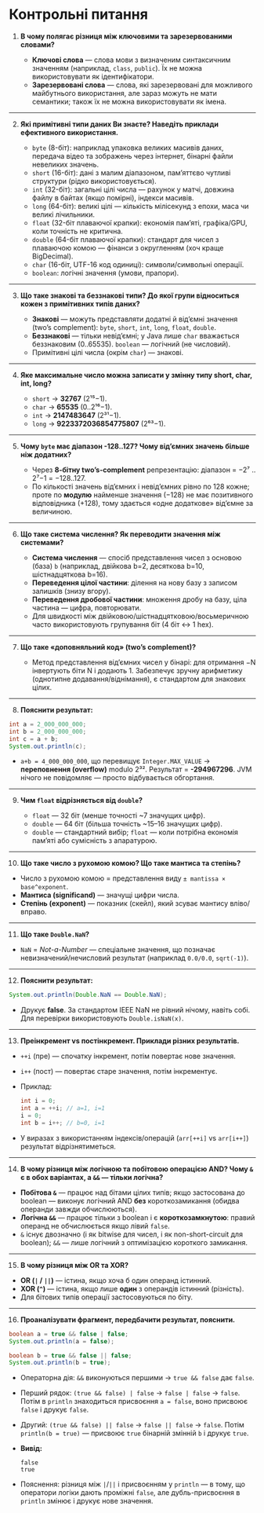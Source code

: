# Контрольні питання

1. **В чому полягає різниця між ключовими та зарезервованими словами?**

   * **Ключові слова** — слова мови з визначеним синтаксичним значенням (наприклад, `class`, `public`). Їх не можна використовувати як ідентифікатори.
   * **Зарезервовані слова** — слова, які зарезервовані для можливого майбутнього використання, але зараз можуть не мати семантики; також їх не можна використовувати як імена.

---

2. **Які примітивні типи даних Ви знаєте? Наведіть приклади ефективного використання.**

   * `byte` (8-біт): наприклад упаковка великих масивів даних, передача відео та зображень через інтернет, бінарні файли невеликих значень.
   * `short` (16-біт): дані з малим діапазоном, пам’яттєво чутливі структури (рідко використовується).
   * `int` (32-біт): загальні цілі числа — рахунок у матчі, довжина файлу в байтах (якщо помірні), індекси масивів.
   * `long` (64-біт): великі цілі — кількість мілісекунд з епохи, маса чи великі лічильники.
   * `float` (32-біт плаваючої крапки): економія пам’яті, графіка/GPU, коли точність не критична.
   * `double` (64-біт плаваючої крапки): стандарт для чисел з плаваючою комою — фінанси з округленням (хоч краще BigDecimal).
   * `char` (16-біт, UTF-16 код одиниці): символи/символьні операції.
   * `boolean`: логічні значення (умови, прапори).

---

3. **Що таке знакові та беззнакові типи? До якої групи відноситься кожен з примітивних типів даних?**

   * **Знакові** — можуть представляти додатні й від’ємні значення (two’s complement): `byte`, `short`, `int`, `long`, `float`, `double`.
   * **Беззнакові** — тільки невід’ємні; у Java лише `char` вважається беззнаковим (0..65535). `boolean` — логічний (не числовий).
   * Примітивні цілі числа (окрім `char`) — знакові.

---

4. **Яке максимальне число можна записати у змінну типу short, char, int, long?**

   * `short` → **32767** (2¹⁵−1).
   * `char` → **65535** (0..2¹⁶−1).
   * `int` → **2147483647** (2³¹−1).
   * `long` → **9223372036854775807** (2⁶³−1).

---

5. **Чому `byte` має діапазон -128..127? Чому від’ємних значень більше ніж додатних?**

   * Через **8-бітну two’s-complement** репрезентацію: діапазон = −2⁷ .. 2⁷−1 = −128..127.
   * По кількості значень від’ємних і невід’ємних рівно по 128 кожне; проте по **модулю** найменше значення (−128) не має позитивного відповідника (+128), тому здається «одне додаткове» від’ємне за величиною.

---

6. **Що таке система числення? Як переводити значення між системами?**

   * **Система числення** — спосіб представлення чисел з основою (база) `b` (наприклад, двійкова b=2, десяткова b=10, шістнадцяткова b=16).
   * **Переведення цілої частини**: ділення на нову базу з записом залишків (знизу вгору).
   * **Переведення дробової частини**: множення дробу на базу, ціла частина — цифра, повторювати.
   * Для швидкості між двійковою/шістнадцятковою/восьмеричною часто використовують групування біт (4 біт ↔ 1 hex).

---

7. **Що таке «доповняльний код» (two’s complement)?**

   * Метод представлення від’ємних чисел у бінарі: для отримання −N інвертують біти N і додають 1. Забезпечує зручну арифметику (однотипне додавання/віднімання), є стандартом для знакових цілих.

---

8. **Пояснити результат:**

```java
int a = 2_000_000_000;
int b = 2_000_000_000;
int c = a + b;
System.out.println(c);
```

* `a+b = 4_000_000_000`, що перевищує `Integer.MAX_VALUE` → **переповнення (overflow)** modulo 2³². Результат = **-294967296**. JVM нічого не повідомляє — просто відбувається обгортання.

---

9. **Чим `float` відрізняється від `double`?**

   * `float` — 32 біт (менше точності \~7 значущих цифр).
   * `double` — 64 біт (більша точність \~15–16 значущих цифр).
   * `double` — стандартний вибір; `float` — коли потрібна економія пам’яті або сумісність з апаратурою.

---

10. **Що таке число з рухомою комою? Що таке мантиса та степінь?**

* Число з рухомою комою = представлення виду `± mantissa × base^exponent`.
* **Мантиса (significand)** — значущі цифри числа.
* **Степінь (exponent)** — показник (скейл), який зсуває мантису вліво/вправо.

---

11. **Що таке `Double.NaN`?**

* `NaN` = *Not-a-Number* — спеціальне значення, що позначає невизначений/нечисловий результат (наприклад `0.0/0.0`, `sqrt(-1)`).

---

12. **Пояснити результат:**

```java
System.out.println(Double.NaN == Double.NaN);
```

* Друкує **false**. За стандартом IEEE NaN не рівний нічому, навіть собі. Для перевірки використовують `Double.isNaN(x)`.

---

13. **Преінкремент vs постінкремент. Приклади різних результатів.**

* `++i` (пре) — спочатку інкремент, потім повертає нове значення.
* `i++` (пост) — повертає старе значення, потім інкрементує.
* Приклад:

  ```java
  int i = 0;
  int a = ++i; // a=1, i=1
  i = 0;
  int b = i++; // b=0, i=1
  ```
* У виразах з використанням індексів/операцій (`arr[++i]` vs `arr[i++]`) результат відрізнятиметься.

---

14. **В чому різниця між логічною та побітовою операцією AND? Чому `&` є в обох варіантах, а `&&` — тільки логічна?**

* **Побітова `&`** — працює над бітами цілих типів; якщо застосована до boolean — виконує логічний AND **без** короткозамикання (обидва операнди завжди обчислюються).
* **Логічна `&&`** — працює тільки з boolean і є **короткозамкнутою**: правий операнд не обчислюється якщо лівий `false`.
* `&` існує двозначно (і як bitwise для чисел, і як non-short-circuit для boolean); `&&` — лише логічний з оптимізацією короткого замикання.

---

15. **В чому різниця між OR та XOR?**

* **OR (`|` / `||`)** — істина, якщо хоча б один операнд істинний.
* **XOR (`^`)** — істина, якщо лише **один** з операндів істинний (різність).
* Для бітових типів операції застосовуються по біту.

---

16. **Проаналізувати фрагмент, передбачити результат, пояснити.**

```java
boolean a = true && false | false;
System.out.println(a = false);

boolean b = true && false || false;
System.out.println(b = true);
```

* Операторна дія: `&&` виконуються першими → `true && false` дає `false`.
* Перший рядок: `(true && false) | false` → `false | false` → `false`. Потім в `println` знаходиться присвоєння `a = false`, воно присвоює `false` і друкує `false`.
* Другий: `(true && false) || false` → `false || false` → `false`. Потім `println(b = true)` — присвоює `true` бінарній змінній `b` і друкує `true`.
* **Вивід:**

  ```
  false
  true
  ```
* Пояснення: різниця між `|`/`||` і присвоєнням у `println` — в тому, що оператори логіки дають проміжні `false`, але дубль-присвоєння в `println` змінює і друкує нове значення.